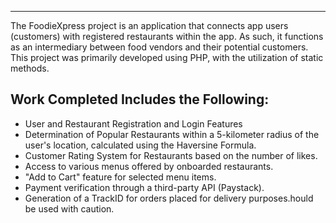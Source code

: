 ***
The FoodieXpress project is an application that connects app users (customers) with registered restaurants within the app. As such, it functions as an intermediary between food vendors and their potential customers. This project was primarily developed using PHP, with the utilization of static methods.

## Work Completed Includes the Following:
* User and Restaurant Registration and Login Features
* Determination of Popular Restaurants within a 5-kilometer radius of the user's location, calculated using the Haversine Formula.
* Customer Rating System for Restaurants based on the number of likes.
* Access to various menus offered by onboarded restaurants.
* "Add to Cart" feature for selected menu items.
* Payment verification through a third-party API (Paystack).
* Generation of a TrackID for orders placed for delivery purposes.hould be used with caution.
